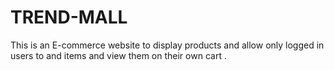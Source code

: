 # TREND-MALL
This is an E-commerce website to display products and allow only logged in users
to and items and view them on their own cart .
